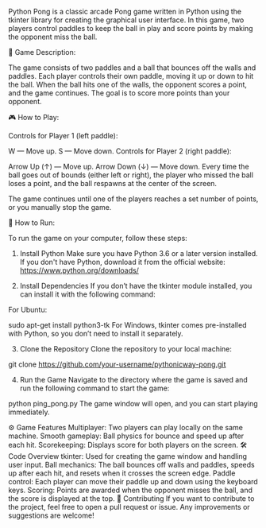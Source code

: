 Python Pong is a classic arcade Pong game written in Python using the tkinter library for creating the graphical user interface. In this game, two players control paddles to keep the ball in play and score points by making the opponent miss the ball.

📜 Game Description:

The game consists of two paddles and a ball that bounces off the walls and paddles. Each player controls their own paddle, moving it up or down to hit the ball. When the ball hits one of the walls, the opponent scores a point, and the game continues. The goal is to score more points than your opponent.

🎮 How to Play:

Controls for Player 1 (left paddle):

W — Move up.
S — Move down.
Controls for Player 2 (right paddle):

Arrow Up (↑) — Move up.
Arrow Down (↓) — Move down.
Every time the ball goes out of bounds (either left or right), the player who missed the ball loses a point, and the ball respawns at the center of the screen.

The game continues until one of the players reaches a set number of points, or you manually stop the game.

🚀 How to Run:

To run the game on your computer, follow these steps:

1. Install Python
Make sure you have Python 3.6 or a later version installed. If you don't have Python, download it from the official website: https://www.python.org/downloads/

2. Install Dependencies
If you don’t have the tkinter module installed, you can install it with the following command:

For Ubuntu:

sudo apt-get install python3-tk
For Windows, tkinter comes pre-installed with Python, so you don’t need to install it separately.

3. Clone the Repository
Clone the repository to your local machine:

git clone https://github.com/your-username/pythonicway-pong.git

4. Run the Game
Navigate to the directory where the game is saved and run the following command to start the game:

python ping_pong.py
The game window will open, and you can start playing immediately.

⚙️ Game Features
Multiplayer: Two players can play locally on the same machine.
Smooth gameplay: Ball physics for bounce and speed up after each hit.
Scorekeeping: Displays score for both players on the screen.
🛠️ Code Overview
tkinter: Used for creating the game window and handling user input.
Ball mechanics: The ball bounces off walls and paddles, speeds up after each hit, and resets when it crosses the screen edge.
Paddle control: Each player can move their paddle up and down using the keyboard keys.
Scoring: Points are awarded when the opponent misses the ball, and the score is displayed at the top.
🤝 Contributing
If you want to contribute to the project, feel free to open a pull request or issue. Any improvements or suggestions are welcome!

